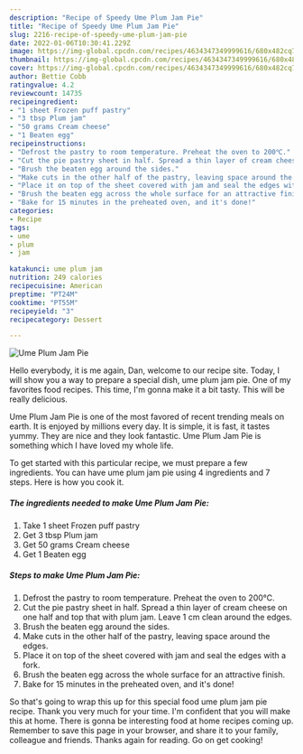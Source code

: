 ```yaml
---
description: "Recipe of Speedy Ume Plum Jam Pie"
title: "Recipe of Speedy Ume Plum Jam Pie"
slug: 2216-recipe-of-speedy-ume-plum-jam-pie
date: 2022-01-06T10:30:41.229Z
image: https://img-global.cpcdn.com/recipes/4634347349999616/680x482cq70/ume-plum-jam-pie-recipe-main-photo.jpg
thumbnail: https://img-global.cpcdn.com/recipes/4634347349999616/680x482cq70/ume-plum-jam-pie-recipe-main-photo.jpg
cover: https://img-global.cpcdn.com/recipes/4634347349999616/680x482cq70/ume-plum-jam-pie-recipe-main-photo.jpg
author: Bettie Cobb
ratingvalue: 4.2
reviewcount: 14735
recipeingredient:
- "1 sheet Frozen puff pastry"
- "3 tbsp Plum jam"
- "50 grams Cream cheese"
- "1 Beaten egg"
recipeinstructions:
- "Defrost the pastry to room temperature. Preheat the oven to 200℃."
- "Cut the pie pastry sheet in half. Spread a thin layer of cream cheese on one half and top that with plum jam. Leave 1 cm clean around the edges."
- "Brush the beaten egg around the sides."
- "Make cuts in the other half of the pastry, leaving space around the edges."
- "Place it on top of the sheet covered with jam and seal the edges with a fork."
- "Brush the beaten egg across the whole surface for an attractive finish."
- "Bake for 15 minutes in the preheated oven, and it's done!"
categories:
- Recipe
tags:
- ume
- plum
- jam

katakunci: ume plum jam 
nutrition: 249 calories
recipecuisine: American
preptime: "PT24M"
cooktime: "PT55M"
recipeyield: "3"
recipecategory: Dessert

---
```



![Ume Plum Jam Pie](https://img-global.cpcdn.com/recipes/4634347349999616/680x482cq70/ume-plum-jam-pie-recipe-main-photo.jpg)

Hello everybody, it is me again, Dan, welcome to our recipe site. Today, I will show you a way to prepare a special dish, ume plum jam pie. One of my favorites food recipes. This time, I'm gonna make it a bit tasty. This will be really delicious.



Ume Plum Jam Pie is one of the most favored of recent trending meals on earth. It is enjoyed by millions every day. It is simple, it is fast, it tastes yummy. They are nice and they look fantastic. Ume Plum Jam Pie is something which I have loved my whole life.


To get started with this particular recipe, we must prepare a few ingredients. You can have ume plum jam pie using 4 ingredients and 7 steps. Here is how you cook it.

<!--inarticleads1-->

##### The ingredients needed to make Ume Plum Jam Pie:

1. Take 1 sheet Frozen puff pastry
1. Get 3 tbsp Plum jam
1. Get 50 grams Cream cheese
1. Get 1 Beaten egg




<!--inarticleads2-->

##### Steps to make Ume Plum Jam Pie:

1. Defrost the pastry to room temperature. Preheat the oven to 200℃.
1. Cut the pie pastry sheet in half. Spread a thin layer of cream cheese on one half and top that with plum jam. Leave 1 cm clean around the edges.
1. Brush the beaten egg around the sides.
1. Make cuts in the other half of the pastry, leaving space around the edges.
1. Place it on top of the sheet covered with jam and seal the edges with a fork.
1. Brush the beaten egg across the whole surface for an attractive finish.
1. Bake for 15 minutes in the preheated oven, and it's done!




So that's going to wrap this up for this special food ume plum jam pie recipe. Thank you very much for your time. I'm confident that you will make this at home. There is gonna be interesting food at home recipes coming up. Remember to save this page in your browser, and share it to your family, colleague and friends. Thanks again for reading. Go on get cooking!
